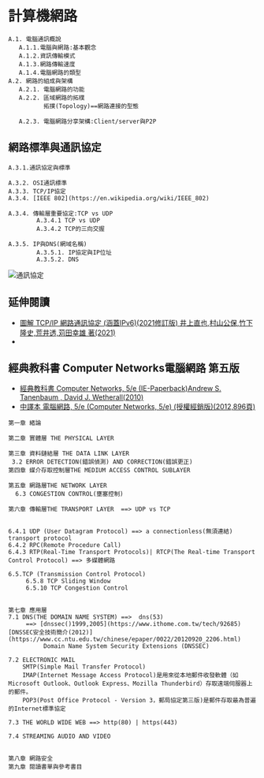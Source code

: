 # 計算機網路
```
A.1. 電腦通訊概說
   A.1.1.電腦與網路:基本觀念
   A.1.2.資訊傳輸模式
   A.1.3.網路傳輸速度
   A.1.4.電腦網路的類型
A.2. 網路的組成與架構
   A.2.1. 電腦網路的功能
   A.2.2. 區域網路的拓樸
          拓撲(Topology)==網路連接的型態

   A.2.3. 電腦網路分享架構:Client/server與P2P
```


## 網路標準與通訊協定
```
A.3.1.通訊協定與標準

A.3.2. OSI通訊標準
A.3.3. TCP/IP協定
A.3.4. [IEEE 802](https://en.wikipedia.org/wiki/IEEE_802)
   
A.3.4. 傳輸層重要協定:TCP vs UDP
        A.3.4.1 TCP vs UDP
        A.3.4.2 TCP的三向交握

A.3.5. IP與DNS(網域名稱)
        A.3.5.1. IP協定與IP位址
        A.3.5.2. DNS
```

![通訊協定](通訊協定)


## 延伸閱讀

- [圖解 TCP/IP 網路通訊協定 (涵蓋IPv6)(2021修訂版) 井上直也,村山公保,竹下隆史,荒井透,苅田幸雄 著(2021) ](https://www.tenlong.com.tw/products/9789865027063)
- [](https://mrcet.com/downloads/digital_notes/CSE/III%20Year/COMPUTER%20NETWORKS%20NOTES.pdf)

## 經典教科書 Computer Networks電腦網路 第五版

- [經典教科書 Computer Networks, 5/e (IE-Paperback)Andrew S. Tanenbaum , David J. Wetherall(2010)](https://www.tenlong.com.tw/products/9780132553179)
- [中譯本 電腦網路, 5/e (Computer Networks, 5/e) (授權經銷版)(2012,896頁)](https://www.tenlong.com.tw/products/9789862800973) 
```
第一章 緒論

第二章 實體層 THE PHYSICAL LAYER

第三章 資料鏈結層 THE DATA LINK LAYER
 3.2 ERROR DETECTION(錯誤偵測) AND CORRECTION(錯誤更正)
第四章 媒介存取控制層THE MEDIUM ACCESS CONTROL SUBLAYER

第五章 網路層THE NETWORK LAYER
  6.3 CONGESTION CONTROL(壅塞控制)

第六章 傳輸層THE TRANSPORT LAYER  ==> UDP vs TCP


6.4.1 UDP (User Datagram Protocol) ==> a connectionless(無須連結) transport protocol
6.4.2 RPC(Remote Procedure Call)
6.4.3 RTP(Real-Time Transport Protocols)| RTCP(The Real-time Transport Control Protocol) ==> 多媒體網路

6.5.TCP (Transmission Control Protocol)
     6.5.8 TCP Sliding Window
     6.5.10 TCP Congestion Control


第七章 應用層
7.1 DNS(THE DOMAIN NAME SYSTEM) ==>  dns(53) 
     ==> [dnssec()1999,2005](https://www.ithome.com.tw/tech/92685)  [DNSSEC安全技術簡介(2012)](https://www.cc.ntu.edu.tw/chinese/epaper/0022/20120920_2206.html)
          Domain Name System Security Extensions (DNSSEC)

7.2 ELECTRONIC MAIL
    SMTP(Simple Mail Transfer Protocol)
    IMAP(Internet Message Access Protocol)是用來從本地郵件收發軟體（如Microsoft Outlook、Outlook Express、Mozilla Thunderbird）存取遠端伺服器上的郵件。
    POP3(Post Office Protocol - Version 3，郵局協定第三版)是郵件存取最為普遍的Internet標準協定

7.3 THE WORLD WIDE WEB ==> http(80) | https(443)

7.4 STREAMING AUDIO AND VIDEO


第八章 網路安全
第九章 閱讀書單與參考書目
```
